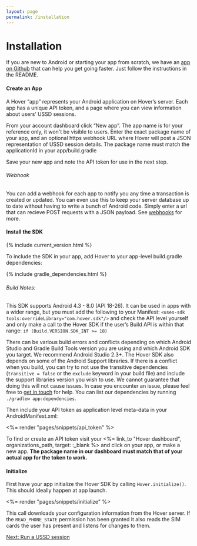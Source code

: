 ```yaml
---
layout: page
permalink: /installation
---
```


# Installation

If you are new to Android or starting your app from scratch, we have an [app on Github](https://github.com/UseHover/HoverStarter) that can help you get going faster. Just follow the instructions in the README.

#### Create an App

A Hover “app” represents your Android application on Hover’s server. Each app has a unique API token, and a page where you can view information about users’ USSD sessions.

From your account dashboard click “New app”. The app name is for your reference only, it won't be visible to users. Enter the exact package name of your app, and an optional https webhook URL where Hover will post a JSON representation of USSD session details. The package name must match the applicationId in your app/build.gradle

Save your new app and note the API token for use in the next step.

###### Webhook

You can add a webhook for each app to notify you any time a transaction is created or updated. You can even use this to keep your server database up to date without having to write a bunch of Android code. Simply enter a url that can recieve POST requests with a JSON payload. See [webhooks](/docs/webhooks) for more.

#### Install the SDK

{% include current_version.html %}

To include the SDK in your app, add Hover to your app-level build.gradle dependencies:

{% include gradle_dependencies.html %}

###### Build Notes:

This SDK supports Android 4.3 - 8.0 (API 18-26). It can be used in apps with a wider range, but you must add the following to your Manifest: `<uses-sdk tools:overrideLibrary="com.hover.sdk"/>` and check the API level yourself and only make a call to the Hover SDK if the user’s Build API is within that range: `if (Build.VERSION.SDK_INT >= 18)`

  

There can be various build errors and conflicts depending on which Android Studio and Gradle Build Tools version you are using and which Android SDK you target. We recommend Android Studio 2.3+. The Hover SDK also depends on some of the Android Support libraries. If there is a conflict when you build, you can try to not use the transitive dependencies (`transitive = false` or the `exclude` keyword in your build file) and include the support libraries version you wish to use. We cannot guarantee that doing this will not cause issues. In case you encounter an issue, please feel free to [get in touch](javascript:void(0)) for help. You can list our dependencies by running `./gradlew app:dependencies`.

Then include your API token as application level meta-data in your AndroidManifest.xml:

<%= render "pages/snippets/api\_token" %>

To find or create an API token visit your <%= link\_to "Hover dashboard", organizations\_path, target: :\_blank %> and click on your app, or make a new app. **The package name in our dashboard must match that of your actual app for the token to work.**

#### Initialize

First have your app initialize the Hover SDK by calling `Hover.initialize()`. This should ideally happen at app launch.

<%= render "pages/snippets/initialize" %>

This call downloads your configuration information from the Hover server. If the `READ_PHONE_STATE` permission has been granted it also reads the SIM cards the user has present and listens for changes to them.

[Next: Run a USSD session](/ussd)